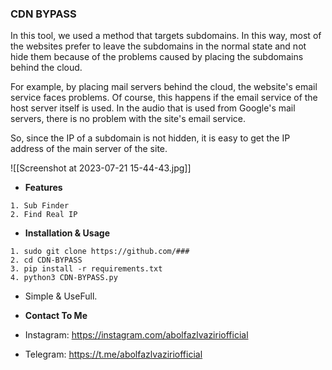### CDN BYPASS
In this tool, we used a method that targets subdomains. In this way, most of the websites prefer to leave the subdomains in the normal state and not hide them because of the problems caused by placing the subdomains behind the cloud.

For example, by placing mail servers behind the cloud, the website's email service faces problems. Of course, this happens if the email service of the host server itself is used. In the audio that is used from Google's mail servers, there is no problem with the site's email service.

So, since the IP of a subdomain is not hidden, it is easy to get the IP address of the main server of the site.


![[Screenshot at 2023-07-21 15-44-43.jpg]]

- **Features**
```
1. Sub Finder
2. Find Real IP
```

- **Installation & Usage**
```
1. sudo git clone https://github.com/###
2. cd CDN-BYPASS
3. pip install -r requirements.txt
4. python3 CDN-BYPASS.py
```
- Simple & UseFull.


- **Contact To Me**
- Instagram: https://instagram.com/abolfazlvaziriofficial
- Telegram: https://t.me/abolfazlvaziriofficial